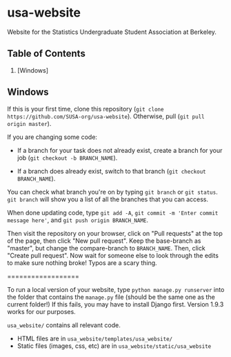 # usa-website
Website for the Statistics Undergraduate Student Association at Berkeley.

## Table of Contents
1. [Windows]

## Windows

If this is your first time, clone this repository (`git clone https://github.com/SUSA-org/usa-website`).
Otherwise, pull (``git pull origin master``).

If you are changing some code:

- If a branch for your task does not already exist, create a branch for your job (``git checkout -b BRANCH_NAME``).

- If a branch does already exist, switch to that branch (``git checkout BRANCH_NAME``).

You can check what branch you're on by typing ``git branch`` or ``git status``. ``git branch`` will show you a list of all the branches that you can access.

When done updating code, type ``git add -A``, ``git commit -m 'Enter commit message here'``, and ``git push origin BRANCH_NAME``.

Then visit the repository on your browser, click on "Pull requests" at the top of the page, then click "New pull request". Keep the base-branch as "master", but change the compare-branch to ``BRANCH_NAME``. Then, click "Create pull request". Now wait for someone else to look through the edits to make sure nothing broke! Typos are a scary thing.

==================

To run a local version of your website, type ``python manage.py runserver`` into the folder that contains the ``manage.py`` file (should be the same one as the current folder!) If this fails, you may have to install Django first. Version 1.9.3 works for our purposes.

``usa_website/`` contains all relevant code.
 - HTML files are in ``usa_website/templates/usa_website/``
 - Static files (images, css, etc) are in ``usa_website/static/usa_website``
